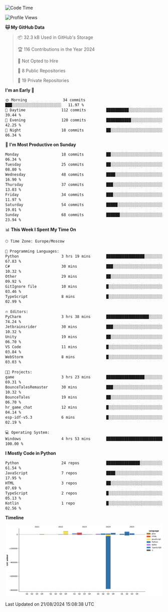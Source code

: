 <!--START_SECTION:waka-->
![Code Time](http://img.shields.io/badge/Code%20Time-466%20hrs%2043%20mins-blue)

![Profile Views](http://img.shields.io/badge/Profile%20Views-8-blue)

**🐱 My GitHub Data** 

> 📦 32.3 kB Used in GitHub's Storage 
 > 
> 🏆 116 Contributions in the Year 2024
 > 
> 🚫 Not Opted to Hire
 > 
> 📜 8 Public Repositories 
 > 
> 🔑 19 Private Repositories 
 > 
**I'm an Early 🐤** 

```text
🌞 Morning                34 commits          ███░░░░░░░░░░░░░░░░░░░░░░   11.97 % 
🌆 Daytime                112 commits         ██████████░░░░░░░░░░░░░░░   39.44 % 
🌃 Evening                120 commits         ███████████░░░░░░░░░░░░░░   42.25 % 
🌙 Night                  18 commits          ██░░░░░░░░░░░░░░░░░░░░░░░   06.34 % 
```
📅 **I'm Most Productive on Sunday** 

```text
Monday                   18 commits          ██░░░░░░░░░░░░░░░░░░░░░░░   06.34 % 
Tuesday                  25 commits          ██░░░░░░░░░░░░░░░░░░░░░░░   08.80 % 
Wednesday                48 commits          ████░░░░░░░░░░░░░░░░░░░░░   16.90 % 
Thursday                 37 commits          ███░░░░░░░░░░░░░░░░░░░░░░   13.03 % 
Friday                   34 commits          ███░░░░░░░░░░░░░░░░░░░░░░   11.97 % 
Saturday                 54 commits          █████░░░░░░░░░░░░░░░░░░░░   19.01 % 
Sunday                   68 commits          ██████░░░░░░░░░░░░░░░░░░░   23.94 % 
```


📊 **This Week I Spent My Time On** 

```text
🕑︎ Time Zone: Europe/Moscow

💬 Programming Languages: 
Python                   3 hrs 19 mins       █████████████████░░░░░░░░   67.83 % 
C#                       30 mins             ███░░░░░░░░░░░░░░░░░░░░░░   10.32 % 
Other                    29 mins             ██░░░░░░░░░░░░░░░░░░░░░░░   09.92 % 
GitIgnore file           10 mins             █░░░░░░░░░░░░░░░░░░░░░░░░   03.46 % 
TypeScript               8 mins              █░░░░░░░░░░░░░░░░░░░░░░░░   02.99 % 

🔥 Editors: 
PyCharm                  3 hrs 38 mins       ███████████████████░░░░░░   74.24 % 
Jetbrainsrider           30 mins             ███░░░░░░░░░░░░░░░░░░░░░░   10.32 % 
Unity                    19 mins             ██░░░░░░░░░░░░░░░░░░░░░░░   06.70 % 
VS Code                  11 mins             █░░░░░░░░░░░░░░░░░░░░░░░░   03.84 % 
WebStorm                 8 mins              █░░░░░░░░░░░░░░░░░░░░░░░░   03.03 % 

🐱‍💻 Projects: 
game                     3 hrs 23 mins       █████████████████░░░░░░░░   69.31 % 
BounceTalesRemaster      30 mins             ███░░░░░░░░░░░░░░░░░░░░░░   10.32 % 
BounceTales              19 mins             ██░░░░░░░░░░░░░░░░░░░░░░░   06.70 % 
hr_game_chat             12 mins             █░░░░░░░░░░░░░░░░░░░░░░░░   04.14 % 
esp-idf-v5.3             6 mins              █░░░░░░░░░░░░░░░░░░░░░░░░   02.19 % 

💻 Operating System: 
Windows                  4 hrs 53 mins       █████████████████████████   100.00 % 
```

**I Mostly Code in Python** 

```text
Python                   24 repos            ███████████████░░░░░░░░░░   61.54 % 
JavaScript               7 repos             ████░░░░░░░░░░░░░░░░░░░░░   17.95 % 
HTML                     3 repos             ██░░░░░░░░░░░░░░░░░░░░░░░   07.69 % 
TypeScript               2 repos             █░░░░░░░░░░░░░░░░░░░░░░░░   05.13 % 
Kotlin                   1 repo              █░░░░░░░░░░░░░░░░░░░░░░░░   02.56 % 
```



**Timeline**

![Lines of Code chart](https://raw.githubusercontent.com/adlemx/adlemx/main/assets/bar_graph.png)


 Last Updated on 21/08/2024 15:08:38 UTC
<!--END_SECTION:waka-->
